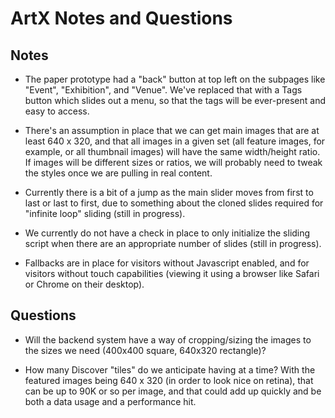 ArtX Notes and Questions
========================

Notes
-----

* The paper prototype had a "back" button at top left on the subpages like "Event", "Exhibition", and "Venue". We've replaced that with a Tags button which slides out a menu, so that the tags will be ever-present and easy to access.

* There's an assumption in place that we can get main images that are at least 640 x 320, and that all images in a given set (all feature images, for example, or all thumbnail images) will have the same width/height ratio.  If images will be different sizes or ratios, we will probably need to tweak the styles once we are pulling in real content.

* Currently there is a bit of a jump as the main slider moves from first to last or last to first, due to something about the cloned slides required for "infinite loop" sliding (still in progress).

* We currently do not have a check in place to only initialize the sliding script when there are an appropriate number of slides (still in progress).

* Fallbacks are in place for visitors without Javascript enabled, and for visitors without touch capabilities (viewing it using a browser like Safari or Chrome on their desktop).


Questions
---------

* Will the backend system have a way of cropping/sizing the images to the sizes we need (400x400 square, 640x320 rectangle)?

* How many Discover "tiles" do we anticipate having at a time?  With the featured images being 640 x 320 (in order to look nice on retina), that can be up to 90K or so per image, and that could add up quickly and be both a data usage and a performance hit.